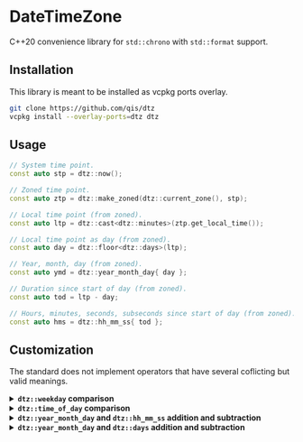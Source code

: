 # DateTimeZone
C++20 convenience library for `std::chrono` with `std::format` support.

## Installation
This library is meant to be installed as vcpkg ports overlay.

```sh
git clone https://github.com/qis/dtz
vcpkg install --overlay-ports=dtz dtz
```

## Usage
```cpp
// System time point.
const auto stp = dtz::now();

// Zoned time point.
const auto ztp = dtz::make_zoned(dtz::current_zone(), stp);

// Local time point (from zoned).
const auto ltp = dtz::cast<dtz::minutes>(ztp.get_local_time());

// Local time point as day (from zoned).
const auto day = dtz::floor<dtz::days>(ltp);

// Year, month, day (from zoned).
const auto ymd = dtz::year_month_day{ day };

// Duration since start of day (from zoned).
const auto tod = ltp - day;

// Hours, minutes, seconds, subseconds since start of day (from zoned).
const auto hms = dtz::hh_mm_ss{ tod };
```

## Customization
The standard does not implement operators that have several coflicting but valid meanings.

<details>
<summary><b><code>dtz::weekday</code> comparison</b></summary>

To enable comparison of `dtz::weekday` using the ISO standard, the following operators must be implemented in the `date` namespace:

```cpp
namespace date {

[[nodiscard]] inline constexpr bool operator<=(const weekday& lhs, const weekday& rhs) noexcept {
  return lhs.iso_encoding() <= rhs.iso_encoding();
}

[[nodiscard]] inline constexpr bool operator>=(const weekday& lhs, const weekday& rhs) noexcept {
  return lhs.iso_encoding() >= rhs.iso_encoding();
}

[[nodiscard]] inline constexpr bool operator<(const weekday& lhs, const weekday& rhs) noexcept {
  return lhs.iso_encoding() < rhs.iso_encoding();
}

[[nodiscard]] inline constexpr bool operator>(const weekday& lhs, const weekday& rhs) noexcept {
  return lhs.iso_encoding() > rhs.iso_encoding();
}

}  // namespace date
```

</details>

<details>
<summary><b><code>dtz::time_of_day</code> comparison</b></summary>

To enable comparison of `dtz::time_of_day`, the following operators must be implemented in the `date` namespace:

```cpp
namespace date {

template <dtz::HHMMSS LHS, dtz::HHMMSS RHS>
[[nodiscard]] inline constexpr bool operator==(const LHS& lhs, const RHS& rhs) noexcept {
  return lhs.to_duration() == rhs.to_duration();
}

template <dtz::HHMMSS LHS, dtz::HHMMSS RHS>
[[nodiscard]] inline constexpr bool operator<=(const LHS& lhs, const RHS& rhs) noexcept {
  return lhs.to_duration() <= rhs.to_duration();
}

template <dtz::HHMMSS LHS, dtz::HHMMSS RHS>
[[nodiscard]] inline constexpr bool operator>=(const LHS& lhs, const RHS& rhs) noexcept {
  return lhs.to_duration() >= rhs.to_duration();
}

template <dtz::HHMMSS LHS, dtz::HHMMSS RHS>
[[nodiscard]] inline constexpr bool operator<(const LHS& lhs, const RHS& rhs) noexcept {
  return lhs.to_duration() < rhs.to_duration();
}

template <dtz::HHMMSS LHS, dtz::HHMMSS RHS>
[[nodiscard]] inline constexpr bool operator>(const LHS& lhs, const RHS& rhs) noexcept {
  return lhs.to_duration() > rhs.to_duration();
}

}  // namespace date
```

</details>

<details>
<summary><b><code>dtz::year_month_day</code> and <code>dtz::hh_mm_ss</code> addition and subtraction</b></summary>

To enable addition and subtraction of `dtz::year_month_day` and `dtz::time_of_day`, the following operators
must be implemented in the `date` namespace:

```cpp
namespace date {

template <dtz::Duration Duration>
[[nodiscard]] inline constexpr auto operator+(const year_month_day& ymd, const hh_mm_ss<Duration>& hms) noexcept {
  return local_days{ ymd } + duration_cast<Duration>(hms.to_duration());
}

template <dtz::Duration Duration>
[[nodiscard]] inline constexpr auto operator-(const year_month_day& ymd, const hh_mm_ss<Duration>& hms) noexcept {
  return local_days{ ymd } - duration_cast<Duration>(hms.to_duration());
}

}  // namespace date
```

</details>

<details>
<summary><b><code>dtz::year_month_day</code> and <code>dtz::days</code> addition and subtraction</b></summary>

To enable addition and subtraction of `dtz::year_month_day` and `dtz::time_of_day`, the following operators
must be implemented in the `date` namespace:

```cpp
namespace date {

[[nodiscard]] inline constexpr auto operator+(const year_month_day& ymd, const days& days) noexcept {
  return year_month_day{ local_days{ ymd } + days };
}

[[nodiscard]] inline constexpr auto operator-(const year_month_day& ymd, const days& days) noexcept {
  return year_month_day{ local_days{ ymd } - days };
}

inline constexpr void operator+=(year_month_day& ymd, const days& days) noexcept {
  ymd = ymd + days;
}

inline constexpr void operator-=(year_month_day& ymd, const days& days) noexcept {
  ymd = ymd - days;
}

}  // namespace date
```
